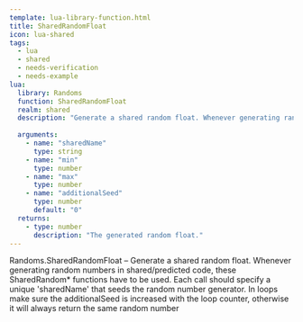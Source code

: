 ```yaml
---
template: lua-library-function.html
title: SharedRandomFloat
icon: lua-shared
tags:
  - lua
  - shared
  - needs-verification
  - needs-example
lua:
  library: Randoms
  function: SharedRandomFloat
  realm: shared
  description: "Generate a shared random float. Whenever generating random numbers in shared/predicted code, these SharedRandom* functions have to be used. Each call should specify a unique 'sharedName' that seeds the random number generator. In loops make sure the additionalSeed is increased with the loop counter, otherwise it will always return the same random number"
  
  arguments:
    - name: "sharedName"
      type: string
    - name: "min"
      type: number
    - name: "max"
      type: number
    - name: "additionalSeed"
      type: number
      default: "0"
  returns:
    - type: number
      description: "The generated random float."
---
```


<div class="lua__search__keywords">
Randoms.SharedRandomFloat &#x2013; Generate a shared random float. Whenever generating random numbers in shared/predicted code, these SharedRandom* functions have to be used. Each call should specify a unique 'sharedName' that seeds the random number generator. In loops make sure the additionalSeed is increased with the loop counter, otherwise it will always return the same random number
</div>
